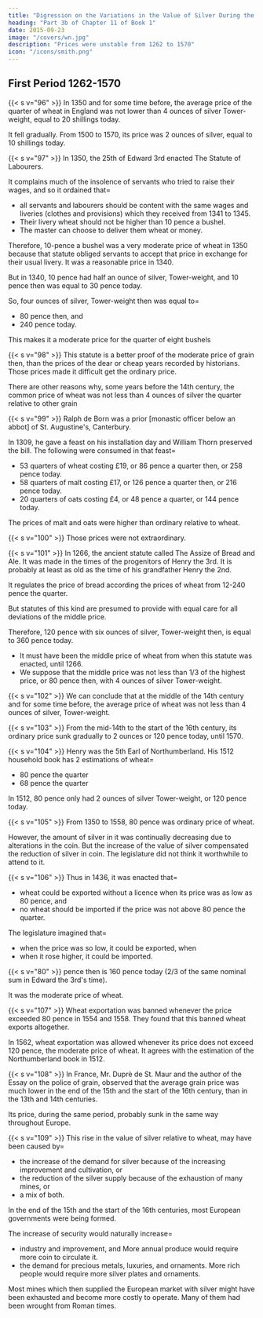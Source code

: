```yaml
---
title: "Digression on the Variations in the Value of Silver During the Last Four Centuries"
heading: "Part 3b of Chapter 11 of Book 1"
date: 2015-09-23
image: "/covers/wn.jpg"
description: "Prices were unstable from 1262 to 1570"
icon: "/icons/smith.png"
---
```



## First Period 1262-1570

{{< s v="96" >}} In 1350 and for some time before, the average price of the quarter of wheat in England was not lower than 4 ounces of silver Tower-weight, equal to 20 shillings today.

It fell gradually. From 1500 to 1570, its price was 2 ounces of silver, equal to 10 shillings today.

{{< s v="97" >}} In 1350, the 25th of Edward 3rd enacted The Statute of Labourers.

It complains much of the insolence of servants who tried to raise their wages, and so it ordained that= 
- all servants and labourers should be content with the same wages and liveries (clothes and provisions) which they received from 1341 to 1345.
- Their livery wheat should not be higher than 10 pence a bushel.
- The master can choose to deliver them wheat or money.

Therefore, 10-pence a bushel was a very moderate price of wheat in 1350 because that statute obliged servants to accept that price in exchange for their usual livery. It was a reasonable price in 1340.

But in 1340, 10 pence had half an ounce of silver, Tower-weight, and 10 pence then was equal to 30 pence today.

So, four ounces of silver, Tower-weight then was equal to= 
- 80 pence then, and
- 240 pence today.

This makes it a moderate price for the quarter of eight bushels

{{< s v="98" >}} This statute is a better proof of the moderate price of grain then, than the prices of the dear or cheap years recorded by historians. Those prices made it difficult get the ordinary price.

There are other reasons why, some years before the 14th century, the common price of wheat was not less than 4 ounces of silver the quarter relative to other grain

{{< s v="99" >}} Ralph de Born was a prior [monastic officer below an abbot] of St. Augustine's, Canterbury.

In 1309, he gave a feast on his installation day and William Thorn preserved the bill. The following were consumed in that feast= 
- 53 quarters of wheat costing £19, or 86 pence a quarter then, or 258 pence today.
- 58 quarters of malt costing £17, or 126 pence a quarter then, or 216 pence today.
- 20 quarters of oats costing £4, or 48 pence a quarter, or 144 pence today.

The prices of malt and oats were higher than ordinary relative to wheat.

{{< s v="100" >}} Those prices were not extraordinary.

{{< s v="101" >}} In 1266, the ancient statute called The Assize of Bread and Ale. It was made in the times of the progenitors of Henry the 3rd. It is probably at least as old as the time of his grandfather Henry the 2nd.

It regulates the price of bread according the prices of wheat from 12-240 pence the quarter.

But statutes of this kind are presumed to provide with equal care for all deviations of the middle price.

Therefore, 120 pence with six ounces of silver, Tower-weight then, is equal to 360 pence today.
- It must have been the middle price of wheat from when this statute was enacted, until 1266. 
- We suppose that the middle price was not less than 1/3 of the highest price, or 80 pence then, with 4 ounces of silver Tower-weight.

{{< s v="102" >}} We can conclude that at the middle of the 14th century and for some time before, the average price of wheat was not less than 4 ounces of silver, Tower-weight.

{{< s v="103" >}} From the mid-14th to the start of the 16th century, its ordinary price sunk gradually to 2 ounces or 120 pence today, until 1570.

{{< s v="104" >}} Henry was the 5th Earl of Northumberland. His 1512 household book has 2 estimations of wheat= 
- 80 pence the quarter
- 68 pence the quarter

In 1512, 80 pence only had 2 ounces of silver Tower-weight, or 120 pence today.

{{< s v="105" >}} From 1350 to 1558, 80 pence was ordinary price of wheat.

However, the amount of silver in it was continually decreasing due to alterations in the coin. But the increase of the value of silver compensated the reduction of silver in coin. The legislature did not think it worthwhile to attend to it.

{{< s v="106" >}} Thus in 1436, it was enacted that= 
- wheat could be exported without a licence when its price was as low as 80 pence, and
- no wheat should be imported if the price was not above 80 pence the quarter.

The legislature imagined that= 
- when the price was so low, it could be exported, when
- when it rose higher, it could be imported.

{{< s v="80" >}} pence then is 160 pence today (2/3 of the same nominal sum in Edward the 3rd's time).

It was the moderate price of wheat.

{{< s v="107" >}} Wheat exportation was banned whenever the price exceeded 80 pence in 1554 and 1558. They found that this banned wheat exports altogether.

In 1562, wheat exportation was allowed whenever its price does not exceed 120 pence, the moderate price of wheat. It agrees with the estimation of the Northumberland book in 1512.

{{< s v="108" >}} In France, Mr. Duprè de St. Maur and the author of the Essay on the police of grain, observed that the average grain price was much lower in the end of the 15th and the start of the 16th century, than in the 13th and 14th centuries.

Its price, during the same period, probably sunk in the same way throughout Europe.

{{< s v="109" >}} This rise in the value of silver relative to wheat, may have been caused by= 
- the increase of the demand for silver because of the increasing improvement and cultivation, or
- the reduction of the silver supply because of the exhaustion of many mines, or
- a mix of both.

In the end of the 15th and the start of the 16th centuries, most European governments were being formed.

The increase of security would naturally increase= 
- industry and improvement, and
More annual produce would require more coin to circulate it.
- the demand for precious metals, luxuries, and ornaments.
More rich people would require more silver plates and ornaments.

Most mines which then supplied the European market with silver might have been exhausted and become more costly to operate.
Many of them had been wrought from Roman times.


